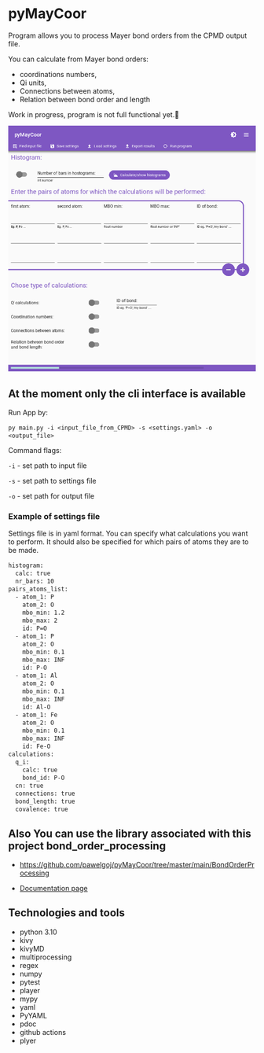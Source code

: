 # pyMayCoor

Program allows you to process Mayer bond orders from the CPMD output file.

You can calculate from Mayer bond orders:

- coordinations numbers,
- Qi units,
- Connections between atoms,
- Relation between bond order and length

Work in progress, program is not full functional yet.🔨

![program](program.png)

## At the moment only the cli interface is available

Run App by:

```
py main.py -i <input_file_from_CPMD> -s <settings.yaml> -o <output_file>
```

Command flags:

`-i` - set path to input file

`-s` - set path to settings file

`-o` - set path for output file

### Example of settings file

Settings file is in yaml format. You can specify what calculations you want to perform. It should also be specified for which pairs of atoms they are to be made.

```
histogram:
  calc: true
  nr_bars: 10
pairs_atoms_list:
  - atom_1: P
    atom_2: O
    mbo_min: 1.2
    mbo_max: 2
    id: P=O
  - atom_1: P
    atom_2: O
    mbo_min: 0.1
    mbo_max: INF
    id: P-O
  - atom_1: Al
    atom_2: O
    mbo_min: 0.1
    mbo_max: INF
    id: Al-O
  - atom_1: Fe
    atom_2: O
    mbo_min: 0.1
    mbo_max: INF
    id: Fe-O
calculations:
  q_i:
    calc: true
    bond_id: P-O
  cn: true
  connections: true
  bond_length: true
  covalence: true
```

## Also You can use the library associated with this project bond_order_processing

- <https://github.com/pawelgoj/pyMayCoor/tree/master/main/BondOrderProcessing>

- [Documentation page](https://pawelgoj.github.io/pyMayCoor/bond_order_processing)

## Technologies and tools

- python 3.10
- kivy
- kivyMD
- multiprocessing
- regex
- numpy
- pytest
- player
- mypy
- yaml
- PyYAML
- pdoc
- github actions
- plyer
